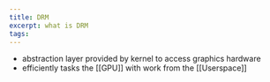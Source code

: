 ```yaml
---
title: DRM
excerpt: what is DRM
tags:
---
```

- abstraction layer provided by kernel to access graphics hardware
- efficiently tasks the [[GPU]] with work from the [[Userspace]]